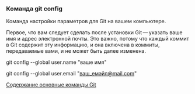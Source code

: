 ### Команда git config

Команда настройки параметров для Git на вашем компьютере.

Первое, что вам следует сделать после установки
Git — указать ваше имя и адрес электронной почты.
Это важно, потому что каждый коммит в Git содержит эту информацию,
и она включена в коммиты, передаваемые вами,
и не может быть далее изменена.

git config --global user.name "ваше имя"

git config --global user.email "ваш_емэйл@mail.com"

[Содержание основные команды Git](./basic_git_comands.md)
